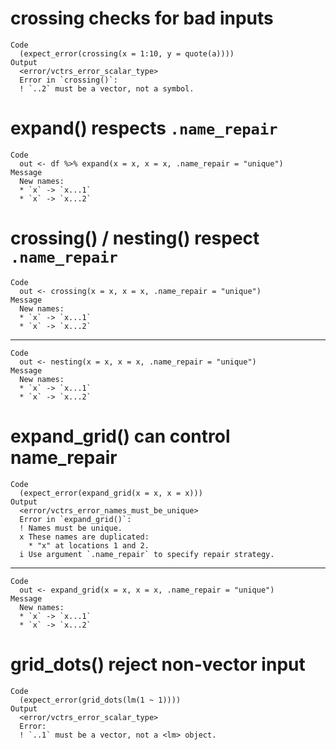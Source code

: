 # crossing checks for bad inputs

    Code
      (expect_error(crossing(x = 1:10, y = quote(a))))
    Output
      <error/vctrs_error_scalar_type>
      Error in `crossing()`:
      ! `..2` must be a vector, not a symbol.

# expand() respects `.name_repair`

    Code
      out <- df %>% expand(x = x, x = x, .name_repair = "unique")
    Message
      New names:
      * `x` -> `x...1`
      * `x` -> `x...2`

# crossing() / nesting() respect `.name_repair`

    Code
      out <- crossing(x = x, x = x, .name_repair = "unique")
    Message
      New names:
      * `x` -> `x...1`
      * `x` -> `x...2`

---

    Code
      out <- nesting(x = x, x = x, .name_repair = "unique")
    Message
      New names:
      * `x` -> `x...1`
      * `x` -> `x...2`

# expand_grid() can control name_repair

    Code
      (expect_error(expand_grid(x = x, x = x)))
    Output
      <error/vctrs_error_names_must_be_unique>
      Error in `expand_grid()`:
      ! Names must be unique.
      x These names are duplicated:
        * "x" at locations 1 and 2.
      i Use argument `.name_repair` to specify repair strategy.

---

    Code
      out <- expand_grid(x = x, x = x, .name_repair = "unique")
    Message
      New names:
      * `x` -> `x...1`
      * `x` -> `x...2`

# grid_dots() reject non-vector input

    Code
      (expect_error(grid_dots(lm(1 ~ 1))))
    Output
      <error/vctrs_error_scalar_type>
      Error:
      ! `..1` must be a vector, not a <lm> object.

